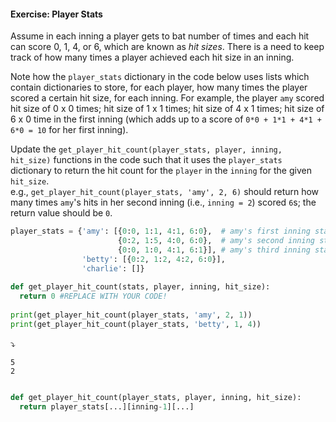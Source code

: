 #### Exercise: Player Stats

Assume in each inning a player gets to bat number of times and each hit can score 0, 1, 4, or 6, which are known as _hit sizes_. There is a need to keep track of how many times a player achieved each hit size in an inning.

Note how the `player_stats` dictionary in the code below uses lists which contain dictionaries to store, for each player, how many times the player scored a certain hit size, for each inning. For example, the player `amy` scored hit size of 0 x 0 times; hit size of 1 x 1 times; hit size of 4 x 1 times; hit size of 6 x 0 time in the first inning (which adds up to a score of `0*0 + 1*1 + 4*1 + 6*0 = 10` for her first inning).

Update the `get_player_hit_count(player_stats, player, inning, hit_size)` functions in the code such that it uses the `player_stats` dictionary to return the hit count for the `player` in the `inning` for the given `hit_size`.<br>
e.g., `get_player_hit_count(player_stats, 'amy', 2, 6)` should return how many times `amy`'s hits in her second inning (i.e., `inning = 2`) scored `6`s; the return value should be `0`.

```python
player_stats = {'amy': [{0:0, 1:1, 4:1, 6:0},  # amy's first inning stats
                        {0:2, 1:5, 4:0, 6:0},  # amy's second inning stats
                        {0:0, 1:0, 4:1, 6:1}], # amy's third inning stats
                'betty': [{0:2, 1:2, 4:2, 6:0}],
                'charlie': []}
          
def get_player_hit_count(stats, player, inning, hit_size):
  return 0 #REPLACE WITH YOUR CODE!
  
print(get_player_hit_count(player_stats, 'amy', 2, 1))
print(get_player_hit_count(player_stats, 'betty', 1, 4))
```
:arrow_heading_down:
```
5
2
```

<panel type="seamless" header="%%:bulb: Partial solution%%">

```python

def get_player_hit_count(player_stats, player, inning, hit_size):
  return player_stats[...][inning-1][...]
```

</panel>